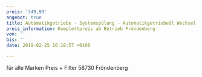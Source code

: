 ```yaml
---
preis: '349,90'
angebot: true
title: Automatikgetriebe - Systemspülung - Automatikgetriebeöl Wechsel
preis_information: Komplettpreis ab Betrieb Fröndenberg
von: ''
bis: ''
date: 2019-02-25 16:18:57 +0100

---
```

für alle Marken Preis + Filter 58730 Fröndenberg